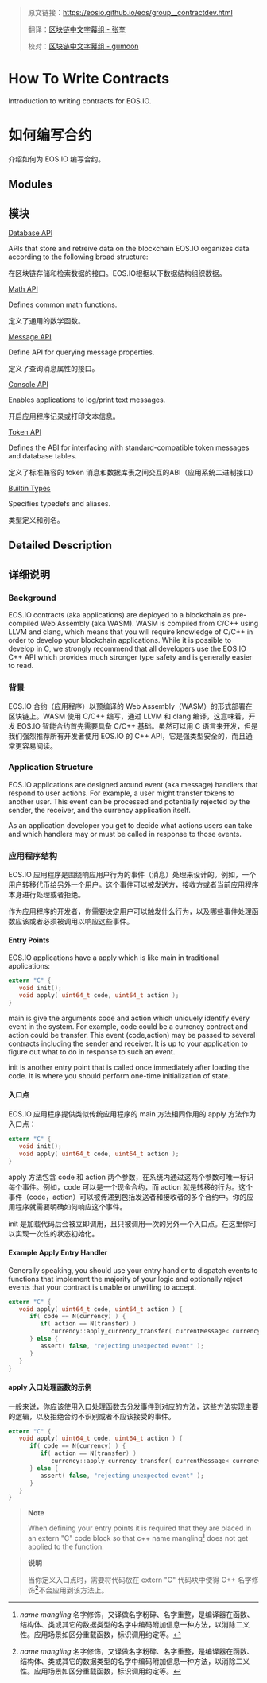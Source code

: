 >原文链接：<https://eosio.github.io/eos/group__contractdev.html>
>
>翻译：[区块链中文字幕组 - 张奎](https://github.com/byzhangkui)
>
>校对：[区块链中文字幕组 - gumoon](https://github.com/gumoon)

# How To Write Contracts
Introduction to writing contracts for EOS.IO.  

# 如何编写合约
介绍如何为 EOS.IO 编写合约。

## Modules  
## 模块
[Database API](#)

APIs that store and retreive data on the blockchain EOS.IO organizes data according to the following broad structure:

在区块链存储和检索数据的接口。EOS.IO根据以下数据结构组织数据。  
   	
[Math API](#)

Defines common math functions.

定义了通用的数学函数。  
  
[Message API](#)

Define API for querying message properties.

定义了查询消息属性的接口。

[Console API](#)

Enables applications to log/print text messages.

开启应用程序记录或打印文本信息。

[Token API](#)

Defines the ABI for interfacing with standard-compatible token messages and database tables.

定义了标准兼容的 token 消息和数据库表之间交互的ABI（应用系统二进制接口）

[Builtin Types](#)

Specifies typedefs and aliases.

类型定义和别名。    

## Detailed Description
## 详细说明  
### Background
EOS.IO contracts (aka applications) are deployed to a blockchain as pre-compiled Web Assembly (aka WASM). WASM is compiled from C/C++ using LLVM and clang, which means that you will require knowledge of C/C++ in order to develop your blockchain applications. While it is possible to develop in C, we strongly recommend that all developers use the EOS.IO C++ API which provides much stronger type safety and is generally easier to read.

### 背景
EOS.IO 合约（应用程序）以预编译的 Web Assembly（WASM）的形式部署在区块链上。WASM 使用 C/C++ 编写，通过 LLVM 和 clang 编译，这意味着，开发 EOS.IO 智能合约首先需要具备 C/C++ 基础。虽然可以用 C 语言来开发，但是我们强烈推荐所有开发者使用 EOS.IO 的 C++ API，它是强类型安全的，而且通常更容易阅读。

### Application Structure

EOS.IO applications are designed around event (aka message) handlers that respond to user actions. For example, a user might transfer tokens to another user. This event can be processed and potentially rejected by the sender, the receiver, and the currency application itself.

As an application developer you get to decide what actions users can take and which handlers may or must be called in response to those events.  

### 应用程序结构
EOS.IO 应用程序是围绕响应用户行为的事件（消息）处理来设计的。例如，一个用户转移代币给另外一个用户。这个事件可以被发送方，接收方或者当前应用程序本身进行处理或者拒绝。

作为应用程序的开发者，你需要决定用户可以触发什么行为，以及哪些事件处理函数应该或者必须被调用以响应这些事件。

#### Entry Points
EOS.IO applications have a apply which is like main in traditional applications:  

```C
extern "C" {
   void init();
   void apply( uint64_t code, uint64_t action );
}
```

main is give the arguments code and action which uniquely identify every event in the system. For example, code could be a currency contract and action could be transfer. This event (code,action) may be passed to several contracts including the sender and receiver. It is up to your application to figure out what to do in response to such an event.  

init is another entry point that is called once immediately after loading the code. It is where you should perform one-time initialization of state. 

#### 入口点

EOS.IO 应用程序提供类似传统应用程序的 main 方法相同作用的 apply 方法作为入口点：

```C
extern "C" {
   void init();
   void apply( uint64_t code, uint64_t action );
}
```

apply 方法包含 code 和 action 两个参数，在系统内通过这两个参数可唯一标识每个事件。例如，code 可以是一个现金合约，而 action 就是转移的行为。这个事件（code，action）可以被传递到包括发送者和接收者的多个合约中。你的应用程序就需要明确如何响应这个事件。  
 
init 是加载代码后会被立即调用，且只被调用一次的另外一个入口点。在这里你可以实现一次性的状态初始化。

#### Example Apply Entry Handler
Generally speaking, you should use your entry handler to dispatch events to functions that implement the majority of your logic and optionally reject events that your contract is unable or unwilling to accept.  

```C
extern "C" {
   void apply( uint64_t code, uint64_t action ) {
      if( code == N(currency) ) {
         if( action == N(transfer) )
            currency::apply_currency_transfer( currentMessage< currency::Transfer >() );
      } else {
         assert( false, "rejecting unexpected event" );
      }
   }
}
```

#### apply 入口处理函数的示例
一般来说，你应该使用入口处理函数去分发事件到对应的方法，这些方法实现主要的逻辑，以及拒绝合约不识别或者不应该接受的事件。

```C
extern "C" {
   void apply( uint64_t code, uint64_t action ) {
      if( code == N(currency) ) {
         if( action == N(transfer) )
            currency::apply_currency_transfer( currentMessage< currency::Transfer >() );
      } else {
         assert( false, "rejecting unexpected event" );
      }
   }
}
```

>**Note**
>
>When defining your entry points it is required that they are placed in an extern "C" code block so that c++ name mangling[^footnote] does not get applied to the function. 

>**说明**
>
>当你定义入口点时，需要将代码放在 extern "C" 代码块中使得 C++ 名字修饰[^footnote]不会应用到该方法上。

[^footnote]: *name mangling* 名字修饰，又译做名字粉碎、名字重整，是编译器在函数、结构体、类或其它的数据类型的名字中编码附加信息一种方法，以消除二义性。应用场景如区分重载函数，标识调用约定等。

